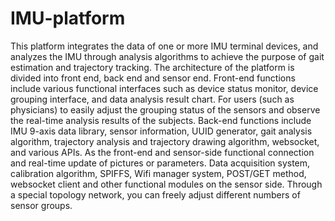 # IMU-platform
This platform integrates the data of one or more IMU terminal devices, and analyzes the IMU through analysis algorithms to achieve the purpose of gait estimation and trajectory tracking.
The architecture of the platform is divided into front end, back end and sensor end. Front-end functions include various functional interfaces such as device status monitor, device grouping interface, and data analysis result chart. For users (such as physicians) to easily adjust the grouping status of the sensors and observe the real-time analysis results of the subjects.
Back-end functions include IMU 9-axis data library, sensor information, UUID generator, gait analysis algorithm, trajectory analysis and trajectory drawing algorithm, websocket, and various APIs. As the front-end and sensor-side functional connection and real-time update of pictures or parameters.
Data acquisition system, calibration algorithm, SPIFFS, Wifi manager system, POST/GET method, websocket client and other functional modules on the sensor side. Through a special topology network, you can freely adjust different numbers of sensor groups.
